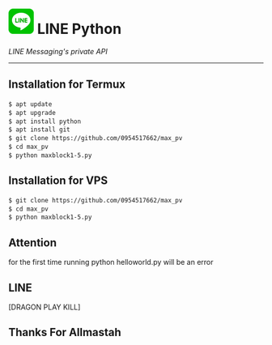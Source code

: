 # ![logo](LINE-sm.png) LINE Python

*LINE Messaging's private API*

----

## Installation for Termux

```sh
$ apt update
$ apt upgrade
$ apt install python
$ apt install git
$ git clone https://github.com/0954517662/max_pv
$ cd max_pv
$ python maxblock1-5.py
```

## Installation for VPS

```sh
$ git clone https://github.com/0954517662/max_pv
$ cd max_pv
$ python maxblock1-5.py
```

## Attention

for the first time running python helloworld.py will be an error

## LINE
[DRAGON PLAY KILL]

## Thanks For Allmastah

